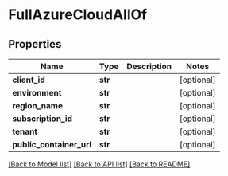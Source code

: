 # FullAzureCloudAllOf

## Properties
Name | Type | Description | Notes
------------ | ------------- | ------------- | -------------
**client_id** | **str** |  | [optional] 
**environment** | **str** |  | [optional] 
**region_name** | **str** |  | [optional] 
**subscription_id** | **str** |  | [optional] 
**tenant** | **str** |  | [optional] 
**public_container_url** | **str** |  | [optional] 

[[Back to Model list]](../README.md#documentation-for-models) [[Back to API list]](../README.md#documentation-for-api-endpoints) [[Back to README]](../README.md)


